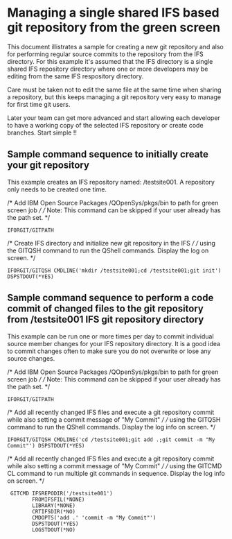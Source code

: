# Managing a single shared IFS based git repository from the green screen
This document illistrates a sample for creating a new git repository and also for performing regular source commits to the repository from the IFS directory. For this example it's assumed that the IFS directory is a single shared IFS repository directory where one or more developers may be editing from the same IFS respository directory.

Care must be taken not to edit the same file at the same time when sharing a repository, but this keeps managing a git repository very easy to manage for first time git users. 

Later your team can get more advanced and start allowing each developer to have a working copy of the selected IFS repository or create code branches. Start simple !!

## Sample command sequence to initially create your git repository

This example creates an IFS repository named: /testsite001. A repository only needs to be created one time.

/* Add IBM Open Source Packages /QOpenSys/pkgs/bin to path for green screen job */
/* Note: This command can be skipped if your user already has the path set.     */
```
IFORGIT/GITPATH          
```

/* Create IFS directory and initialize new git repository in the IFS */
/* using the GITQSH command to run the QShell commands. Display the log on screen. */
```
IFORGIT/GITQSH CMDLINE('mkdir /testsite001;cd /testsite001;git init') DSPSTDOUT(*YES)                                   
```               

## Sample command sequence to perform a code commit of changed files to the git repository from /testsite001 IFS git repository directory

This example can be run one or more times per day to commit individual source member changes for your IFS repository directory.  It is a good idea to commit changes often to make sure you do not overwrite or lose any source changes. 

/* Add IBM Open Source Packages /QOpenSys/pkgs/bin to path for green screen job */
/* Note: This command can be skipped if your user already has the path set. */
```
IFORGIT/GITPATH          
```

/* Add all recently changed IFS files and execute a git repository commit while also setting a commit message of "My Commit"  */
/* using the GITQSH command to run the QShell commands. Display the log info on screen. */
```
IFORGIT/GITQSH CMDLINE('cd /testsite001;git add .;git commit -m "My Commit"') DSPSTDOUT(*YES)                                               
``` 

/* Add all recently changed IFS files and execute a git repository commit while also setting a commit message of "My Commit"  */
/* using the GITCMD CL command to run multiple git commands in sequence. Display the log info on screen. */
```
 GITCMD IFSREPODIR('/testsite001')
        FROMIFSFIL(*NONE)                          
        LIBRARY(*NONE)                             
        CRTIFSDIR(*NO)                             
        CMDOPTS('add .' 'commit -m "My Commit"')        
        DSPSTDOUT(*YES)                            
        LOGSTDOUT(*NO)                             
```        

